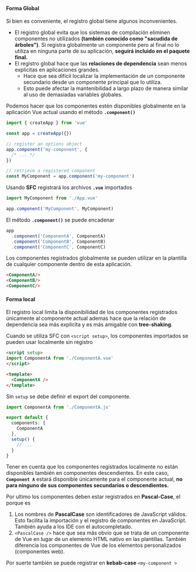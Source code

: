 #### Forma Global
Si bien es conveniente, el registro global tiene algunos inconvenientes.

- El registro global evita que los sistemas de compilación eliminen componentes no utilizados **(también conocido como "sacudida de árboles")**. Si registra globalmente un componente pero al final no lo utiliza en ninguna parte de su aplicación, **seguirá incluido en el paquete final.**
- El registro global hace que las **relaciones de dependencia** sean menos explícitas en aplicaciones grandes.
	- Hace que sea difícil localizar la implementación de un componente secundario desde un componente principal que lo utiliza. 
	- Esto puede afectar la mantenibilidad a largo plazo de manera similar al uso de demasiadas variables globales.


Podemos hacer que los componentes estén disponibles globalmente en la aplicación Vue actual usando el método **`.component()`**

```ts
import { createApp } from 'vue'

const app = createApp({})

// register an options object
app.component('my-component', {
  /* ... */
})

// retrieve a registered component
const MyComponent = app.component('my-component')
```

Usando **SFC** registrará los archivos **`.vue`** importados

```js
import MyComponent from './App.vue'

app.component('MyComponent', MyComponent)
```

El método **`.component()`** se puede encadenar

```js
app
  .component('ComponentA', ComponentA)
  .component('ComponentB', ComponentB)
  .component('ComponentC', ComponentC)
```

Los componentes registrados globalmente se pueden utilizar en la plantilla de cualquier componente dentro de esta aplicación.

```html
<ComponentA/>
<ComponentB/>
<ComponentC/>
```

#### Forma local
El registro local limita la disponibilidad de los componentes registrados únicamente al componente actual ademas hace que la relación de dependencia sea más explícita y es más amigable con **tree-shaking**.

Cuando se utiliza SFC con `<script setup>`, los componentes importados se pueden usar localmente sin registro

```html
<script setup>
import ComponentA from './ComponentA.vue'
</script>

<template>
  <ComponentA />
</template>
```

Sin `setup` se debe definir el export del componente.

```ts
import ComponentA from './ComponentA.js'

export default {
  components: {
    ComponentA
  },
  setup() {
    // ...
  }
}
```

Tener en cuenta que los componentes registrados localmente no están disponibles también en componentes descendientes. En este caso, **`Component A`** estará disponible únicamente para el componente actual, **no para ninguno de sus componentes secundarios o descendientes.**

Por ultimo los componentes deben estar registrados en **Pascal-Case**, el porque es
1) Los nombres de **PascalCase** son identificadores de JavaScript válidos. Esto facilita la importación y el registro de componentes en JavaScript. También ayuda a los IDE con el autocompletado.
2) `<PascalCase />` hace que sea más obvio que se trata de un componente de Vue en lugar de un elemento HTML nativo en las plantillas. También diferencia los componentes de Vue de los elementos personalizados (componentes web).

Por suerte también se puede registrar en **kebab-case**
`<my-component >`
